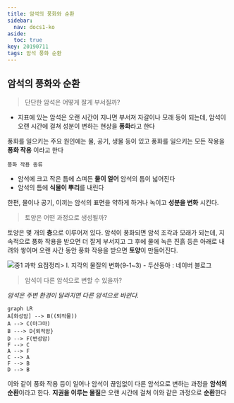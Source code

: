 ```yaml
---
title: 암석의 풍화와 순환
sidebar:
  nav: docs1-ko
aside:
  toc: true
key: 20190711
tags: 암석 풍화 순환
---
```


## 암석의 풍화와 순환

> 단단한 암석은 어떻게 잘게 부서질까?

 - 지표에 있는 암석은 오랜 시간이 지나면 부서져 자갈이나 모래 등이 되는데, 암석이 오랜 시간에 걸쳐 성분이 변하는 현상을 **풍화**라고 한다

풍화를 일으키는 주요 원인에는 물, 공기, 생물 등이 있고 풍화를 일으키는 모든 작용을 **풍화 작용** 이라고 한다

    풍화 작용 종류

 - 암석에 크고 작은 틈에 스며든 **물이 얼어** 암석의 틈이 넓어진다
 - 암석의 틈에 **식물이 뿌리**를 내린다

한편, 물이나 공기, 이끼는 암석의 표면을 약하게 하거나 녹이고 **성분을 변화** 시킨다.

> 토양은 어떤 과정으로 생성될까?

 토양은 몇 개의 **층**으로 이루어져 있다. 암석이 풍화되면 암석 조각과 모래가 되는데, 지속적으로 풍화 작용을 받으면 더 잘게 부서지고 그 후에 물에 녹은 진흙 등은 아래로 내려와 쌓이며 오랜 사간 동안 풍화 작용을 받으면 **토양**이 만들어진다.

![중1 과학 요점정리> Ⅰ. 지각의 물질의 변화(9-1~3) - 두산동아 : 네이버 블로그](https://lh3.googleusercontent.com/proxy/e0My_a0ZM84LqJwjjZLpNcoifnMcdb2mt15gFPsR7x2M8KqU5h3Jdfjz_K5mx0j8fho_vmbm3xgCJhQ1j-_59NtHLAV5KhzgvZp1bOML06vZ3cPqLlV7y_6RlRsEH0aTs3hovuE8kEgI-4plxokHGzIg)

> 암석이 다른 암석으로 변할 수 있을까?

 *암석은 주변 환경이 달라지면 다른 암석으로 바뀐다.*

``` mermaid
graph LR
A[화성암] --> B((퇴적물))
A --> C(마그마)
B ---> D{퇴적암}
D --> F(변성암)
F --> C
A --> F
C --> A
F --> B
D --> B
```
이와 같이 풍화 작용 등이 일어나 암석이 끊임없이 다른 암석으로 변하는 과정을 **암석의 순환**이라고 한다. **지권을 이루는 물질**은 오랜 시간에 걸쳐 이와 같은 과정으로 **순환**한다
<!--stackedit_data:
eyJoaXN0b3J5IjpbLTkxNDk0ODYxOCwxNTk1MDE1MzcxLDQ0NT
AxODkxMiwtMTQyMjY0NDU4OCwtODIyNjEzODYxXX0=
-->
